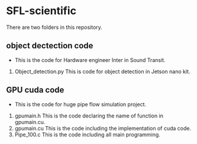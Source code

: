# SFL-scientific

There are two folders in this repository. 
## object dectection code
  - This is the code for Hardware engineer Inter in Sound Transit.
  1. Object_detection.py 
    This is code for object detection in Jetson nano kit. 
## GPU cuda code
  - This is the code for huge pipe flow simulation project. 
  1. gpumain.h
    This is the code declaring the name of function in gpumain.cu.
  2. gpumain.cu
    This is the code including the implementation of cuda code.
  3. Pipe_100.c
    This is the code including all main programming.




